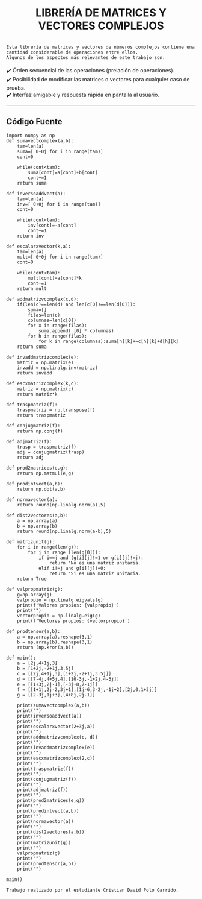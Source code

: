 <h1 align="center">LIBRERÍA DE MATRICES Y VECTORES COMPLEJOS</h1>
<img src="https://blogger.googleusercontent.com/img/b/R29vZ2xl/AVvXsEhra9fSfv5wMAxy4hyGbJXLrjLgnuPH2Y3kPRgSrP-4pymm5t5kJPuMKBKGUrxdhzkZXA9SCjag53faV7a_KkxM6gtaLJSlelo4so7d4zJtJg4BAcqzR9isV9MhT0dbJdMlWhplGO_S0RB8T97v-feUAEErvUVtJIorVlX0xUN3_pXINDH49aETig/s16000/a.png" alt="" class="Complex">

`Esta librería de matrices y vectores de números complejos contiene una cantidad considerable de operaciones entre ellos.` <br>
`Algunos de los aspectos más relevantes de este trabajo son:` <br><br>
✔️ Órden secuencial de las operaciones (prelación de operaciones). <br>
✔️ Posibilidad de modificar las matrices o vectores para cualquier caso de prueba. <br>
✔️ Interfaz amigable y respuesta rápida en pantalla al usuario.
<hr>

<h2 align="left">Código Fuente</h2>

    import numpy as np
    def sumavectcomplex(a,b):
        tam=len(a)
        suma=[ 0+0j for i in range(tam)]
        cont=0

        while(cont<tam):
            suma[cont]=a[cont]+b[cont]
            cont+=1
        return suma

    def inversoaddvect(a):
        tam=len(a)
        inv=[ 0+0j for i in range(tam)]
        cont=0

        while(cont<tam):
            inv[cont]=-a[cont]
            cont+=1
        return inv

    def escalarxvector(k,a):
        tam=len(a)
        mult=[ 0+0j for i in range(tam)]
        cont=0

        while(cont<tam):
            mult[cont]=a[cont]*k
            cont+=1
        return mult

    def addmatrizvcomplex(c,d):
        if(len(c)==len(d) and len(c[0])==len(d[0])):
            suma=[]
            filas=len(c)
            columnas=len(c[0])
            for x in range(filas):
                suma.append( [0] * columnas)
            for h in range(filas):
                for k in range(columnas):suma[h][k]+=c[h][k]+d[h][k]
        return suma

    def invaddmatrizcomplex(e):
        matriz = np.matrix(e)
        invadd = np.linalg.inv(matriz)
        return invadd

    def escxmatrizcomplex(k,c):
        matriz = np.matrix(c)
        return matriz*k

    def traspmatriz(f):
        traspmatriz = np.transpose(f)
        return traspmatriz

    def conjugmatriz(f):
        return np.conj(f)

    def adjmatriz(f):
        trasp = traspmatriz(f)
        adj = conjugmatriz(trasp)
        return adj

    def prod2matrices(e,g):
        return np.matmul(e,g)

    def prodintvect(a,b):
        return np.dot(a,b)

    def normavector(a):
        return round(np.linalg.norm(a),5)

    def dist2vectores(a,b):
        a = np.array(a)
        b = np.array(b)
        return round(np.linalg.norm(a-b),5)

    def matrizunit(g):
        for i in range(len(g)):
            for j in range (len(g[0])):
                if i==j and (g[i][j]!=1 or g[i][j]!=j):
                    return 'No es una matriz unitaria.'
                elif i!=j and g[i][j]!=0:
                    return 'Si es una matriz unitaria.'
        return True

    def valpropmatriz(g):
        g=np.array(g)
        valpropio = np.linalg.eigvals(g)
        print(f'Valores propios: {valpropio}')
        print("")
        vectorpropio = np.linalg.eig(g)
        print(f'Vectores propios: {vectorpropio}')

    def prodtensor(a,b):
        a = np.array(a).reshape(3,1)
        b = np.array(b).reshape(3,1)
        return (np.kron(a,b))

    def main():
        a = [2j,4+1j,3]
        b = [1+2j,-2+1j,3.5j]
        c = [[2j,4+1j,3],[1+2j,-2+1j,3.5j]]
        d = [[7-4j,4+5j,4],[10-3j,-1+2j,4-3j]]
        e = [[1+3j,2j-1],[-3j+8,7-1j]]
        f = [[1+1j,2j-2,3j+1],[1j-6,3-2j,-1j+2],[2j,0,1+3j]]
        g = [[2-3j,1j+3],[4+8j,2j-1]]

        print(sumavectcomplex(a,b))
        print("")
        print(inversoaddvect(a))
        print("")
        print(escalarxvector(2+3j,a))
        print("")
        print(addmatrizvcomplex(c, d))
        print("")
        print(invaddmatrizcomplex(e))
        print("")
        print(escxmatrizcomplex(2,c))
        print("")
        print(traspmatriz(f))
        print("")
        print(conjugmatriz(f))
        print("")
        print(adjmatriz(f))
        print("")
        print(prod2matrices(e,g))
        print("")
        print(prodintvect(a,b))
        print("")
        print(normavector(a))
        print("")
        print(dist2vectores(a,b))
        print("")
        print(matrizunit(g))
        print("")
        valpropmatriz(g)
        print("")
        print(prodtensor(a,b))
        print("")

    main()
    
`Trabajo realizado por el estudiante Cristian David Polo Garrido.`
